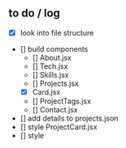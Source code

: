 ## to do / log
- [x] look into file structure
- [] build components
  - [] About.jsx
  - [] Tech.jsx
  - [] Skills.jsx
  - [] Projects.jsx 
  - [x] Card.jsx
  - [] ProjectTags.jsx
  - [] Contact.jsx 
- [] add details to projects.json 
- [] style ProjectCard.jsx
- [] style 
